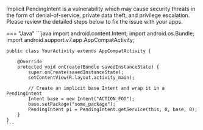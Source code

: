  Implicit PendingIntent is a vulnerability which may cause security threats in the form of denial-of-service, private data theft, and privilege escalation. Please review the detailed steps below to fix the issue with your apps. 
 
=== "Java"
	```java
	import android.content.Intent;
	import android.os.Bundle;
	import android.support.v7.app.AppCompatActivity;
	
	public class YourActivity extends AppCompatActivity {
	
	    @Override
	    protected void onCreate(Bundle savedInstanceState) {
	        super.onCreate(savedInstanceState);
	        setContentView(R.layout.activity_main);
	
	        // Create an implicit base Intent and wrap it in a PendingIntent
			Intent base = new Intent("ACTION_FOO");
			base.setPackage("some_package");
			PendingIntent pi = PendingIntent.getService(this, 0, base, 0);
	    }
	}
	```

